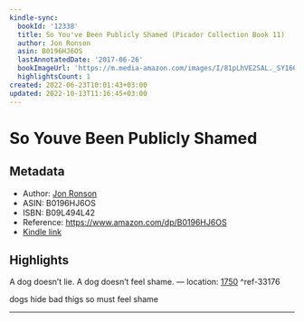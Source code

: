 ```yaml
---
kindle-sync:
  bookId: '12338'
  title: So You've Been Publicly Shamed (Picador Collection Book 11)
  author: Jon Ronson
  asin: B0196HJ6OS
  lastAnnotatedDate: '2017-06-26'
  bookImageUrl: 'https://m.media-amazon.com/images/I/81pLhVE2SAL._SY160.jpg'
  highlightsCount: 1
created: 2022-06-23T10:01:43+03:00
updated: 2022-10-13T11:16:45+03:00
---
```

# So Youve Been Publicly Shamed
## Metadata
* Author: [Jon Ronson](https://www.amazon.com/Jon-Ronson/e/B001H6KH4U/ref=dp_byline_cont_ebooks_1)
* ASIN: B0196HJ6OS
* ISBN: B09L494L42
* Reference: https://www.amazon.com/dp/B0196HJ6OS
* [Kindle link](kindle://book?action=open&asin=B0196HJ6OS)

## Highlights
A dog doesn’t lie. A dog doesn’t feel shame. — location: [1750](kindle://book?action=open&asin=B0196HJ6OS&location=1750) ^ref-33176

dogs hide bad thigs so must feel shame

---
